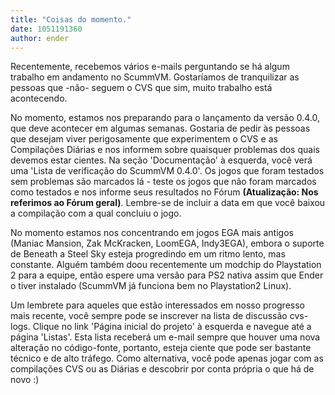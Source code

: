 ```yaml
---
title: "Coisas do momento."
date: 1051191360
author: ender
---
```


Recentemente, recebemos vários e-mails perguntando se há algum trabalho em andamento no ScummVM. Gostaríamos de tranquilizar as pessoas que -não- seguem o CVS que sim, muito trabalho está acontecendo.

No momento, estamos nos preparando para o lançamento da versão 0.4.0, que deve acontecer em algumas semanas. Gostaria de pedir às pessoas que desejam viver perigosamente que experimentem o CVS e as Compilações Diárias e nos informem sobre quaisquer problemas dos quais devemos estar cientes. Na seção 'Documentação' à esquerda, você verá uma 'Lista de verificação do ScummVM 0.4.0'. Os jogos que foram testados sem problemas são marcados lá - teste os jogos que não foram marcados como testados e nos informe seus resultados no Fórum **(Atualização: Nos referimos ao Fórum geral)**. Lembre-se de incluir a data em que você baixou a compilação com a qual concluiu o jogo.

No momento estamos nos concentrando em jogos EGA mais antigos (Maniac Mansion, Zak McKracken, LoomEGA, Indy3EGA), embora o suporte de Beneath a Steel Sky esteja progredindo em um ritmo lento, mas constante. Alguém também doou recentemente um modchip do Playstation 2 para a equipe, então espere uma versão para PS2 nativa assim que Ender o tiver instalado (ScummVM já funciona bem no Playstation2 Linux).

Um lembrete para aqueles que estão interessados em nosso progresso mais recente, você sempre pode se inscrever na lista de discussão cvs-logs. Clique no link 'Página inicial do projeto' à esquerda e navegue até a página 'Listas'. Esta lista receberá um e-mail sempre que houver uma nova alteração no código-fonte, portanto, esteja ciente que pode ser bastante técnico e de alto tráfego. Como alternativa, você pode apenas jogar com as compilações CVS ou as Diárias e descobrir por conta própria o que há de novo :)
